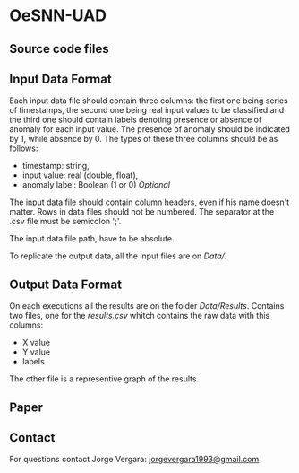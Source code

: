 # OeSNN-UAD

## Source code files



## Input Data Format

Each input data file should contain three columns: the first one being series of timestamps, the second one being real input values to be classified and the third one should contain labels denoting presence or absence of anomaly for each input value. The presence of anomaly should be indicated by 1, while absence by 0. The types of these three columns should be as follows:
  * timestamp: string,
  * input value: real (double, float),
  * anomaly label: Boolean (1 or 0) *Optional*

The input data file should contain column headers, even if his name doesn't matter. Rows in data files should not be numbered. The separator at the .csv file must be semicolon ';'.

The input data file path, have to be absolute.

To replicate the output data, all the input files are on *Data/*.

## Output Data Format

On each executions all the results are on the folder *Data/Results*. Contains two files, one for the *results.csv* whitch contains the raw data with this columns: 
* X value
* Y value
* labels

The other file is a representive graph of the results.

## Paper



## Contact

For questions contact Jorge Vergara: <jorgevergara1993@gmail.com>